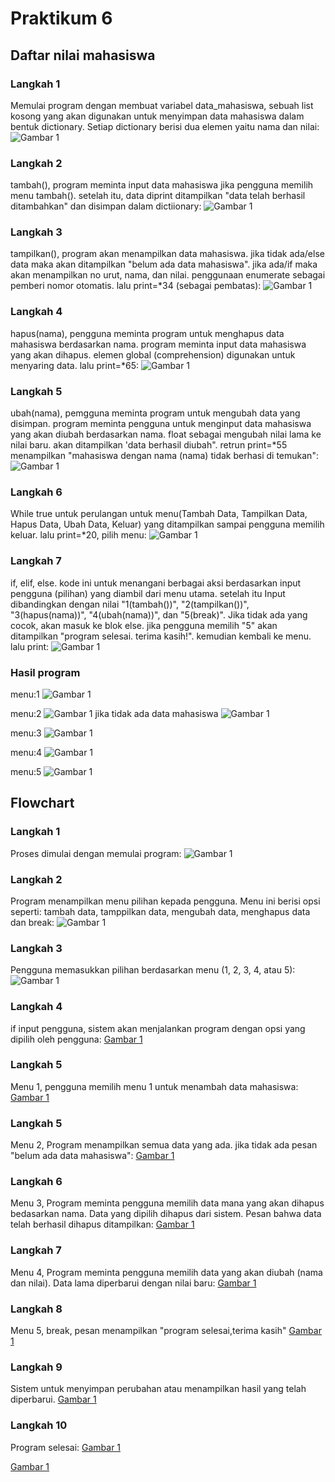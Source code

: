 # Praktikum 6
## Daftar nilai mahasiswa

### Langkah 1
Memulai program dengan membuat variabel data_mahasiswa, sebuah list kosong yang akan digunakan untuk menyimpan data mahasiswa dalam bentuk dictionary. Setiap dictionary berisi dua elemen yaitu nama dan nilai:
![Gambar 1](screenshot/woy1.png)

### Langkah 2
tambah(), program meminta input data mahasiswa jika pengguna memilih menu tambah(). setelah itu, data diprint ditampilkan "data telah berhasil ditambahkan" dan disimpan dalam dictiionary:
![Gambar 1](screenshot/woy2.png)

### Langkah 3
tampilkan(), program akan menampilkan data mahasiswa. jika tidak ada/else data maka akan ditampilkan "belum ada data mahasiswa". jika ada/if maka akan menampilkan no urut, nama, dan nilai. penggunaan enumerate sebagai pemberi nomor otomatis. lalu print=*34 (sebagai pembatas):
![Gambar 1](screenshot/woy3.png)

### Langkah 4
hapus(nama), pengguna meminta program untuk menghapus data mahasiswa berdasarkan nama. program meminta input data mahasiswa yang akan dihapus. elemen global (comprehension) digunakan untuk menyaring data. lalu print=*65:
![Gambar 1](screenshot/woy4.png)

### Langkah 5
ubah(nama), pemgguna meminta program untuk mengubah data yang disimpan. program meminta pengguna untuk menginput data mahasiswa yang akan diubah berdasarkan nama. float sebagai mengubah nilai lama ke nilai baru. akan ditampilkan 'data berhasil diubah". retrun print=*55 menampilkan "mahasiswa dengan nama (nama) tidak berhasi di temukan":
![Gambar 1](screenshot/woy5.png)

### Langkah 6
While true untuk perulangan untuk menu(Tambah Data, Tampilkan Data, Hapus Data, Ubah Data, Keluar) yang ditampilkan sampai pengguna memilih keluar. lalu print=*20, pilih menu:
![Gambar 1](screenshot/woy6.png)

### Langkah 7
if, elif, else. kode ini untuk menangani berbagai aksi berdasarkan input pengguna (pilihan) yang diambil dari menu utama. setelah itu Input dibandingkan dengan nilai "1(tambah())", "2(tampilkan())", "3(hapus(nama))", "4(ubah(nama))", dan "5(break)". Jika tidak ada yang cocok, akan masuk ke blok else. jika pengguna memilih "5" akan ditampilkan "program selesai. terima kasih!". kemudian kembali ke menu. lalu print:
![Gambar 1](screenshot/woy7.png)

### Hasil program
menu:1
![Gambar 1](screenshot/woy8.png)

menu:2
![Gambar 1](screenshot/woy9.png)
jika tidak ada data mahasiswa
![Gambar 1](screenshot/woy10.png)

menu:3
![Gambar 1](screenshot/woy11.png)

menu:4
![Gambar 1](screenshot/woy12.png)

menu:5
![Gambar 1](screenshot/woy13.png)

## Flowchart

### Langkah 1
Proses dimulai dengan memulai program:
![Gambar 1](screenshot/woy14.png)

### Langkah 2
Program menampilkan menu pilihan kepada pengguna. Menu ini berisi opsi seperti: tambah data, tamppilkan data, mengubah data, menghapus data dan break:
![Gambar 1](screenshot/woy15.png)

### Langkah 3
Pengguna memasukkan pilihan berdasarkan menu (1, 2, 3, 4, atau 5):
![Gambar 1](screenshot/woy16.png)

### Langkah 4
if input pengguna, sistem akan menjalankan program dengan opsi yang dipilih oleh pengguna:
[Gambar 1](screenshot/woy17.png)

### Langkah 5
Menu 1, pengguna memilih menu 1 untuk menambah data mahasiswa:
[Gambar 1](screenshot/woy18.png)

### Langkah 5
Menu 2, Program menampilkan semua data yang ada. jika tidak ada pesan "belum ada data mahasiswa":
[Gambar 1](screenshot/woy19.png)

### Langkah 6
Menu 3, Program meminta pengguna memilih data mana yang akan dihapus bedasarkan nama. Data yang dipilih dihapus dari sistem. Pesan bahwa data telah berhasil dihapus ditampilkan:
[Gambar 1](screenshot/woy20.png)

### Langkah 7
Menu 4, Program meminta pengguna memilih data yang akan diubah (nama dan nilai). Data lama diperbarui dengan nilai baru:
[Gambar 1](screenshot/woy21.png)

### Langkah 8
Menu 5, break, pesan menampilkan "program selesai,terima kasih"
[Gambar 1](screenshot/woy22.png)

### Langkah 9
Sistem untuk menyimpan perubahan atau menampilkan hasil yang telah diperbarui.
[Gambar 1](screenshot/woy23.png)

### Langkah 10
Program selesai:
[Gambar 1](screenshot/woy24.png)

[Gambar 1](screenshot/woy25.png)